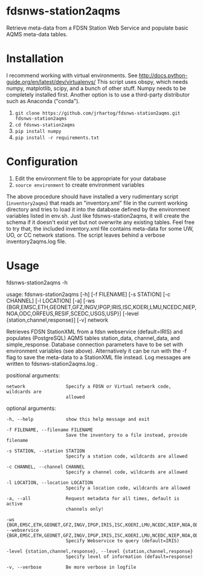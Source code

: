 # fdsnws-station2aqms
Retrieve meta-data from a FDSN Station Web Service and populate basic AQMS meta-data tables.

# Installation
I recommend working with virtual environments. See  http://docs.python-guide.org/en/latest/dev/virtualenvs/
This script uses obspy, which needs numpy, matplotlib, scipy, and a bunch of 
other stuff. Numpy needs to be completely installed first.
Another option is to use a third-party distributor such as Anaconda ("conda").

1. `git clone https://github.com/jrhartog/fdsnws-station2aqms.git fdsnws-station2aqms`
2. `cd fdsnws-station2aqms`
3. `pip install numpy`
4. `pip install -r requirements.txt`

# Configuration
1. Edit the environment file to be appropriate for your database
2. `source environment` to create environment variables

The above procedure should have installed a very rudimentary script (`inventory2aqms`) that 
reads an "inventory.xml" file in the current working directory and tries to load it into 
the database defined by the environment variables listed in env.sh. Just like fdsnws-station2aqms, 
it will create the schema if it doesn't exist yet but not overwrite any existing tables. 
Feel free to try that, the included inventory.xml file contains meta-data for some UW, UO, or CC 
network stations.  The script leaves behind a verbose inventory2aqms.log file.

# Usage
  fdsnws-station2aqms -h

  usage: fdsnws-station2aqms [-h] [-f FILENAME] [-s STATION] [-c CHANNEL]
                             [-l LOCATION] [-a]
                             [-ws {BGR,EMSC,ETH,GEONET,GFZ,INGV,IPGP,IRIS,ISC,KOERI,LMU,NCEDC,NIEP,NOA,ODC,ORFEUS,RESIF,SCEDC,USGS,USP}]
                             [-level {station,channel,response}] [-v]
                             network
  
  Retrieves FDSN StationXML from a fdsn webservice (default=IRIS) and populates
  (PostgreSQL) AQMS tables station_data, channel_data, and simple_response.
  Database connection parameters have to be set with environment variables
  (see above). Alternatively it can be run with the -f flag to save the meta-data 
  to a StationXML file instead. Log messages are written to 
  fdsnws-station2aqms.log . 
  
  positional arguments:

    network               Specify a FDSN or Virtual network code, wildcards are
                          allowed
  
  optional arguments:

    -h, --help            show this help message and exit

    -f FILENAME, --filename FILENAME
                          Save the inventory to a file instead, provide filename

    -s STATION, --station STATION
                          Specify a station code, wildcards are allowed

    -c CHANNEL, --channel CHANNEL
                          Specify a channel code, wildcards are allowed

    -l LOCATION, --location LOCATION
                          Specify a location code, wildcards are allowed

    -a, --all             Request metadata for all times, default is active
                          channels only!

    -ws {BGR,EMSC,ETH,GEONET,GFZ,INGV,IPGP,IRIS,ISC,KOERI,LMU,NCEDC,NIEP,NOA,ODC,ORFEUS,RESIF,SCEDC,USGS,USP}, --webservice {BGR,EMSC,ETH,GEONET,GFZ,INGV,IPGP,IRIS,ISC,KOERI,LMU,NCEDC,NIEP,NOA,ODC,ORFEUS,RESIF,SCEDC,USGS,USP}
                          Specify Webservice to query (default=IRIS)

    -level {station,channel,response}, --level {station,channel,response}
                          Specify level of information (default=response)

    -v, --verbose         Be more verbose in logfile

